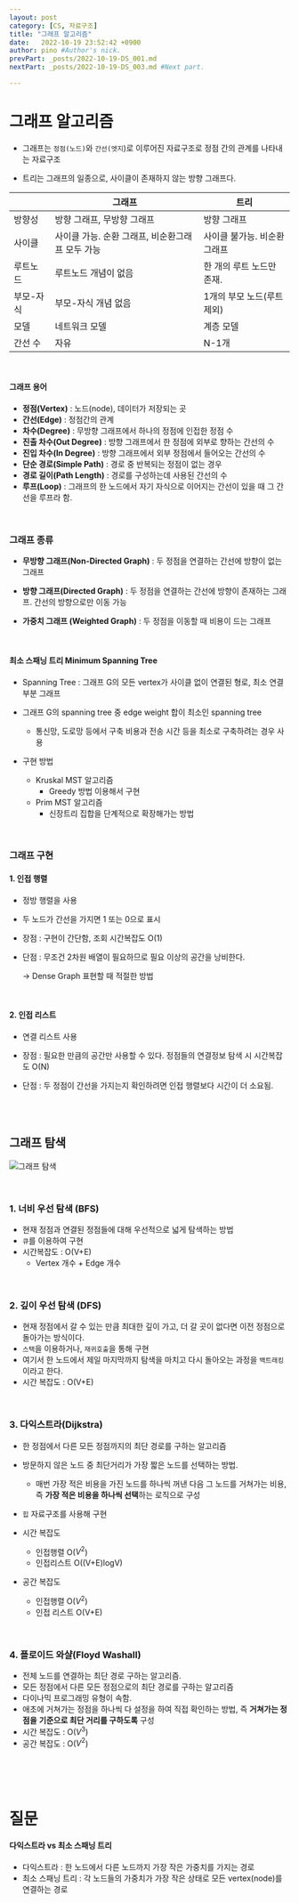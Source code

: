 ```yaml
---
layout: post
category: [CS, 자료구조]
title: "그래프 알고리즘"
date:   2022-10-19 23:52:42 +0900
author: pino #Author's nick.
prevPart: _posts/2022-10-19-DS_001.md
nextPart: _posts/2022-10-19-DS_003.md #Next part.

---
```




# 그래프 알고리즘

- 그래프는 `정점(노드)`와 `간선(엣지`)로 이루어진 자료구조로 정점 간의 관계를 나타내는 자료구조

- 트리는 그래프의 일종으로, 사이클이 존재하지 않는 방향 그래프다.

|           | 그래프                                           | 트리                        |
| --------- | ------------------------------------------------ | --------------------------- |
| 방향성    | 방향 그래프, 무방향 그래프                       | 방향 그래프                 |
| 사이클    | 사이클 가능. 순환 그래프, 비순환그래프 모두 가능 | 사이클 불가능. 비순환그래프 |
| 루트노드  | 루트노드 개념이 없음                             | 한 개의 루트 노드만 존재.   |
| 부모-자식 | 부모-자식 개념 없음                              | 1개의 부모 노드(루트 제외)  |
| 모델      | 네트워크 모델                                    | 계층 모델                   |
| 간선 수   | 자유                                             | N-1개                       |

<br>

#### 그래프 용어

- **정점(Vertex)** : 노드(node), 데이터가 저장되는 곳
- **간선(Edge)** : 정점간의 관계
- **차수(Degree)** : 무방향 그래프에서 하나의 정점에 인접한 정점 수
- **진출 차수(Out Degree)** : 방향 그래프에서 한 정점에 외부로 향하는 간선의 수
- **진입 차수(In Degree)** : 방향 그래프에서 외부 정점에서 들어오는 간선의 수
- **단순 경로(Simple Path)** : 경로 중 반복되는 정점이 없는 경우
- **경로 길이(Path Length)** : 경로를 구성하는데 사용된 간선의 수
- **루프(Loop)** : 그래프의 한 노드에서 자기 자식으로 이어지는 간선이 있을 때 그 간선을 루프라 함.

<br>

### 그래프 종류

- **무방향 그래프(Non-Directed Graph)** : 두 정점을 연결하는 간선에 방향이 없는 그래프

- **방향 그래프(Directed Graph)** : 두 정점을 연결하는 간선에 방향이 존재하는 그래프. 간선의 방향으로만 이동 가능

- **가중치 그래프 (Weighted Graph)** : 두 정점을 이동할 때 비용이 드는 그래프

<br>

#### 최소 스패닝 트리 Minimum Spanning Tree

- Spanning Tree : 그래프 G의 모든 vertex가 사이클 없이 연결된 형로, 최소 연결 부분 그래프

- 그래프 G의 spanning tree 중 edge weight 합이 최소인 spanning tree
  - 통신망, 도로망 등에서 구축 비용과 전송 시간 등을 최소로 구축하려는 경우 사용

- 구현 방법
  - Kruskal MST 알고리즘
    - Greedy 방법 이용해서 구현
  - Prim MST 알고리즘
    - 신장트리 집합을 단계적으로 확장해가는 방법

<br>

### 그래프 구현

#### 1. 인접 행렬

- 정방 행렬을 사용
- 두 노드가 간선을 가지면 1 또는 0으로 표시

- 장점 : 구현이 간단함, 조회 시간복잡도 O(1)

- 단점 : 무조건 2차원 배열이 필요하므로 필요 이상의 공간을 낭비한다.

  -> Dense Graph 표현할 때 적절한 방법

<br>

#### 2. 인접 리스트

- 연결 리스트 사용

- 장점 : 필요한 만큼의 공간만 사용할 수 있다. 정점들의 연결정보 탐색 시 시간복잡도 O(N)
- 단점 : 두 정점이 간선을 가지는지 확인하려면 인접 행렬보다 시간이 더 소요됨.

<br><br>

## 그래프 탐색

![그래프 탐색](https://mblogthumb-phinf.pstatic.net/MjAxNzAxMzFfODUg/MDAxNDg1ODQzNTkyNjkw.SzK-2vES5pQG8fCS9Z8_uRSEILUQmUNADX8S6RiXcwkg.o7sT5ynV52o-63JvEZEuIZlP4FUA3QDrxIjAF8s7AOgg.JPEG.occidere/image_3379353481485840610900.jpg?type=w800)

<br>

### 1. 너비 우선 탐색 (BFS)

- 현재 정점과 연결된 정점들에 대해 우선적으로 넓게 탐색하는 방법
- `큐`를 이용하여 구현
- 시간복잡도 : O(V+E)
  - Vertex 개수 + Edge 개수

<br>

### 2. 깊이 우선 탐색 (DFS)

- 현재 정점에서 갈 수 있는 만큼 최대한 깊이 가고, 더 갈 곳이 없다면 이전 정점으로 돌아가는 방식이다. 
- `스택`을 이용하거나, `재귀호출`을 통해 구현
- 여기서 한 노드에서 제일 마지막까지 탐색을 마치고 다시 돌아오는 과정을 `백트래킹`이라고 한다.
- 시간 복잡도 : O(V+E)

<br>

### 3. 다익스트라(Dijkstra)

- 한 정점에서 다른 모든 정점까지의 최단 경로를 구하는 알고리즘

- 방문하지 않은 노드 중 최단거리가 가장 짧은 노드를 선택하는 방법. 
  - 매번 가장 적은 비용을 가진 노드를 하나씩 꺼낸 다음 그 노드를 거쳐가는 비용, 즉 **가장 적은 비용을 하나씩 선택**하는 로직으로 구성
- `힙` 자료구조를 사용해 구현
- 시간 복잡도
  - 인접행렬 O($V^2$)
  - 인접리스트 O((V+E)logV)
- 공간 복잡도
  - 인접행렬 O($V^2$)
  - 인접 리스트 O(V+E)

<br>

### 4. 플로이드 와샬(Floyd Washall)

- 전체 노드를 연결하는 최단 경로 구하는 알고리즘. 
- 모든 정점에서 다른 모든 정점으로의 최단 경로를 구하는 알고리즘
- 다이나믹 프로그래밍 유형이 속함.
- 애초에 거쳐가는 정점을 하나씩 다 설정을 하여 직접 확인하는 방법, 즉 **거쳐가는 정점을** **기준으로 최단 거리를 구하도록** 구성
- 시간 복잡도 : O($V^3$)
- 공간 복잡도 : O($V^2$)

<br><br><br>

# 질문

#### 다익스트라 vs 최소 스패닝 트리

- 다익스트라 : 한 노드에서 다른 노드까지 가장 작은 가중치를 가지는 경로
- 최소 스패닝 트리 : 각 노드들의 가중치가 가장 작은 상태로 모든 vertex(node)를 연결하는 경로